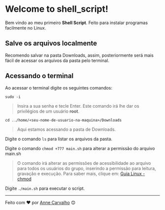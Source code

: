 # Welcome to shell_script!

Bem vindo ao meu primeiro **Shell Script**. Feito para instalar programas facilmente no Linux.

## Salve os arquivos localmente

Recomendo salvar na pasta Downloads, assim, posteriormente será mais fácil de acessar os arquivos da pasta pelo terminal.

## Acessando o terminal

Ao acessar o terminal digite os seguintes comandos:

``sudo -i``

> Insira a sua senha e tecle Enter.
> Este comando irá lhe dar os privilégios de um usuário **root**. 

``cd ../home/<seu-nome-de-usuario-na-maquina>/Downloads``
> Aqui estamos acessando a pasta de Downloads.

Digite o comando ``ls`` para listar os arquivos da pasta.

Digite o comando  ``chmod +777 main.sh`` para alterar a permissão do arquivo main.sh
> O comando irá alterar as permissões de acessibilidade ao arquivo para todos os usuários do grupo, inserindo a permissão para leitura, gravação e execução. Para saber mais, clique em: [Guia Linux - chmod](https://guialinux.uniriotec.br/chmod/)

Digite ``./main.sh`` para executar o script.

---
Feito com ❤️ por [Anne Carvalho](https://www.linkedin.com/in/annecarv/) 😊
